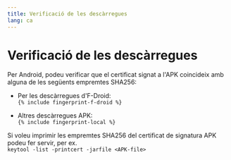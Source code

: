 ```yaml
---
title: Verificació de les descàrregues
lang: ca
---
```


# Verificació de les descàrregues

Per Android, podeu verificar que el certificat signat a l'APK coincideix amb alguna de les següents empremtes SHA256:  

* Per les descàrregues d'F-Droid:  
  `{% include fingerprint-f-droid %}`

* Altres descàrregues APK:  
  `{% include fingerprint-local %}`

Si voleu imprimir les empremtes SHA256 del certificat de signatura APK podeu fer servir, per ex.  
`keytool -list -printcert -jarfile <APK-file>`

